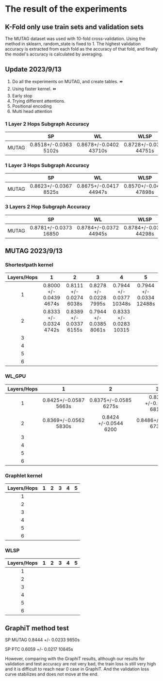 # The result of the experiments

## K-Fold only use train sets and validation sets
 The MUTAG dataset was used with 10-fold cross-validation. Using the method in sklearn, random_state is fixed to 1. The highest validation accuracy is extracted from each fold as the accuracy of that fold, and finally the model's accuracy is calculated by averaging.
## Update 2023/9/13
1. Do all the experiments on MUTAG, and create tables.  :fast_forward:
2. Using faster kernel. :fast_forward: 
3. Early stop
4. Trying different attentions.
5. Positional encoding
6. Multi head attention
### 1 Layer 2 Hops Subgraph Accuracy
|  | SP | WL | WLSP | Graphlet_3 |
| :-----:| :------: | :------: | :----: | :---:|
| MUTAG | 0.8518+/-0.0363 <br>5102s | 0.8678+/-0.0402 <br>43710s |0.8728+/-0.0374<br>44751s|0.8512+/-0.0375<br>14300s |

### 1 Layer 3 Hops Subgraph Accuracy
|  | SP | WL | WLSP | Graphlet_3 |
| :-----:| :------: | :------: | :----: | :---:|
| MUTAG | 0.8623+/-0.0367 <br>8525s |0.8675+/-0.0417<br>44947s|0.8570+/-0.0422 <br>47898s|0.8567+/-0.0417<br>44947s |

### 3 Layers 2 Hop Subgraph Accuracy
|  | SP | WL | WLSP | Graphlet_3 |
| :-----:| :------: | :------: | :----: | :---:|
| MUTAG | 0.8781+/-0.0373<br>16850|0.8784+/-0.0372<br>44945s|0.8784+/-0.0349<br>44298s| 0.8833+/-0.0379<br>44945s|

## MUTAG 2023/9/13 
### Shortestpath kernel
| Layers/Hops | 1 | 2 | 3 | 4 | 5 |
| :-----:| :------: | :------: | :----: | :---:| :---:|
| 1 | 0.8000 +/- 0.0439<br> 4674s|0.8111 +/- 0.0274<br>6038s | 0.8278 +/- 0.0228<br> 7995s| 0.7944 +/- 0.0377<br>10348s|0.7944 +/- 0.0334<br>12488s |
| 2 |0.8333 +/- 0.0324<br>4742s | 0.8389 +/- 0.0337<br>6155s | 0.7944 +/- 0.0385<br> 8061s|0.8333 +/- 0.0283<br>10315| |
| 3 | | | | | |
| 4 | | | | | |
| 5 | | | | | |
| 6 | | | | | |


### WL_GPU
| Layers/Hops | 1 | 2 | 3 | 4 | 5 |
| :-----:| :------: | :------: | :----: | :---:| :---:|
| 1 | 0.8425+/-0.0587<br>5663s| 0.8375+/-0.0585<br>6275s|0.8320 +/-0.0580<br>6814s |0.8490+/-0.0522<br>7117s|0.8545+/-0.0500<br>7703s |
| 2 |0.8369+/-0.0562<br>5830s| 0.8424 +/-0.0544<br>6200|0.8486+/-0.0525<br>6730s |0.8320+/-0.0580<br>7297s |0.8490+/-0.0522<br>7693s|
| 3 | | | | | |
| 4 | | | | | |
| 5 | | | | | |
| 6 | | | | | |

### Graphlet kernel
| Layers/Hops | 1 | 2 | 3 | 4 | 5 |
| :-----:| :------: | :------: | :----: | :---:| :---:|
| 1 | | | | | |
| 2 | | | | | |
| 3 | | | | | |
| 4 | | | | | |
| 5 | | | | | |
| 6 | | | | | |

### WLSP
| Layers/Hops | 1 | 2 | 3 | 4 | 5 |
| :-----:| :------: | :------: | :----: | :---:| :---:|
| 1 | | | | | |
| 2 | | | | | |
| 3 | | | | | |
| 4 | | | | | |
| 5 | | | | | |
| 6 | | | | | |



## GraphiT method test 
SP MUTAG 0.8444 +/- 0.0233 9850s

SP PTC 0.6059 +/- 0.0217 10845s

However, comparing with the GraphiT results, although our results for validation and test accuracy are not very bad, the train loss is still very high and it is difficult to reach near 0 case in GraphiT. And the validation loss curve stabilizes and does not move at the end.


